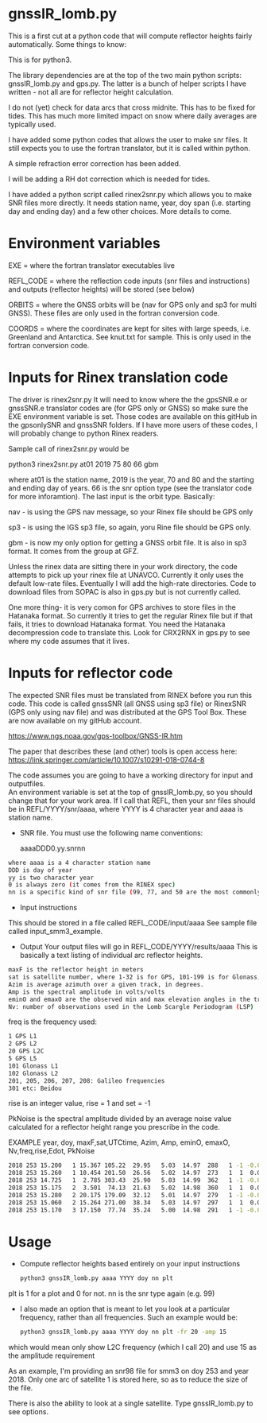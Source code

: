 # gnssIR_lomb.py
This is a first cut at a python code that will compute reflector heights fairly automatically.
Some things to know:

This is for python3. 

The library dependencies are at the top of the two main python scripts: gnssIR_lomb.py and gps.py.
The latter is a bunch of helper scripts I have written - not all are for reflector height calculation.

I do not (yet) check for data arcs that cross midnite.  This has to be fixed
for tides. This has much more limited impact on snow where daily averages are typically
used.  

I have added some python codes that allows the user to make snr files. It still expects you
to use the fortran translator, but it is called within python.

A simple refraction error correction has been added.

I will be adding a RH dot correction which is needed for tides.

I have added a python script called rinex2snr.py which allows you to make SNR files more 
directly.  It needs station name, year, doy span (i.e. starting day and ending day) and
a few other choices.  More details to come.


# Environment variables

EXE = where the fortran translator executables live

REFL_CODE = where the reflection code inputs (snr files and instructions) and outputs (reflector heights) 
will be stored (see below)

ORBITS = where the GNSS orbits will be (nav for GPS only and sp3 for multi GNSS). These files are only 
used in the fortran conversion code.

COORDS = where the coordinates are kept for sites with large speeds, i.e. Greenland and Antarctica.
See knut.txt for sample. This is only used in the fortran conversion code.

# Inputs for Rinex translation code

The driver is rinex2snr.py It will need to know where the the gpsSNR.e or gnssSNR.e translator
codes are (for GPS only or GNSS) so make sure the EXE environment variable is set. Those 
codes are available on this gitHub in the gpsonlySNR and gnssSNR folders. If I have more
users of these codes, I will probably change to python Rinex readers.

Sample call of rinex2snr.py would be

python3 rinex2snr.py at01 2019 75 80 66 gbm

where at01 is the station name, 2019 is the year, 70 and 80 and the starting and ending day of years.
66 is the snr option type (see the translator code for more inforamtion).  The last input is the 
orbit type. Basically:

nav - is using the GPS nav message, so your Rinex file should be GPS only

sp3 - is using the IGS sp3 file, so again, yoru Rine file should be GPS only.

gbm - is now my only option for getting a GNSS orbit file.  It is also in sp3 format. It comes from
the group at GFZ.  

Unless the rinex data are sitting there in your work directory, the code attempts to 
pick up your rinex file at UNAVCO. Currently it only uses the default low-rate files.
Eventually I will add the high-rate directories. Code to download files from SOPAC is also in gps.py
but is not currently called.

One more thing- it is very comon for GPS archives to store files in the Hatanaka format.
So currently it tries to get the regular Rinex file but if that fails, it tries to download
Hatanaka format. You need the Hatanaka decompression code to translate this.  Look for 
CRX2RNX in gps.py to see where my code assumes that it lives.  

# Inputs for reflector code


The expected SNR files must be translated from RINEX before you run this code. 
This code is called gnssSNR (all GNSS using sp3 file) or RinexSNR (GPS only using nav file) 
and was distributed at the GPS Tool Box. These are now available on my gitHub account.

https://www.ngs.noaa.gov/gps-toolbox/GNSS-IR.htm

The paper that describes these (and other) tools is open access here:
https://link.springer.com/article/10.1007/s10291-018-0744-8

The code assumes you are going to have a working directory for input and outputfiles.  
An environment variable is set at the top of gnssIR_lomb.py, so you should change that for your work area.
If I call that REFL, then your snr files should be in REFL/YYYY/snr/aaaa, where YYYY is 4 character
year and aaaa is station name.  

* SNR file. You must use the following name conventions:

  aaaaDDD0.yy.snrnn

```sh
where aaaa is a 4 character station name
DDD is day of year
yy is two character year
0 is always zero (it comes from the RINEX spec)
nn is a specific kind of snr file (99, 77, and 50 are the most commonly used)
```

* Input instructions

This should be stored in a file called REFL_CODE/input/aaaa 
See sample file called input_smm3_example. 

* Output
Your output files will go in REFL_CODE/YYYY/results/aaaa 
This is basically a text listing of individual arc reflector heights. 

```sh
maxF is the reflector height in meters
sat is satellite number, where 1-32 is for GPS, 101-199 is for Glonass, 201-299 is for Galileo, 301-399 for Beidou
Azim is average azimuth over a given track, in degrees.
Amp is the spectral amplitude in volts/volts
eminO and emaxO are the observed min and max elevation angles in the track
Nv: number of observations used in the Lomb Scargle Periodogram (LSP)
```

freq is the frequency used:
```sh
1 GPS L1
2 GPS L2
20 GPS L2C
5 GPS L5
101 Glonass L1
102 Glonass L2
201, 205, 206, 207, 208: Galileo frequencies
301 etc: Beidou  
 ```
rise is an integer value, rise = 1 and set = -1

PkNoise is the spectral amplitude divided by an average noise value calculated
for a reflector height range you prescribe in the code.


EXAMPLE year, doy, maxF,sat,UTCtime, Azim, Amp,  eminO, emaxO,  Nv,freq,rise,Edot, PkNoise
 ```sh
 2018 253 15.200   1 15.367 105.22  29.95   5.03  14.97  288   1 -1 -0.00693   5.26
 2018 253 15.260   1 10.454 201.50  26.56   5.02  14.97  273   1  1  0.00731   4.70
 2018 253 14.725   1  2.785 303.43  25.90   5.03  14.99  362   1 -1 -0.00553   4.89
 2018 253 15.175   2  3.501  74.13  21.63   5.02  14.98  360   1  1  0.00556   4.42
 2018 253 15.280   2 20.175 179.09  32.12   5.01  14.97  279   1 -1 -0.00717   4.85
 2018 253 15.060   2 15.264 271.00  38.34   5.03  14.97  297   1  1  0.00672   4.64
 2018 253 15.170   3 17.150  77.74  35.24   5.00  14.98  291   1 -1 -0.00688   4.68
 ```



# Usage

* Compute reflector heights based entirely on your input instructions
  ```sh
  python3 gnssIR_lomb.py aaaa YYYY doy nn plt
  ```
plt is 1 for a plot and 0 for not. nn is the snr type again (e.g. 99)

* I also made an option that is meant to let you look at a particular frequency, rather than
all frequencies.  Such an example would be:
  ```sh
  python3 gnssIR_lomb.py aaaa YYYY doy nn plt -fr 20 -amp 15
  ```
which would mean only show L2C frequency (which I call 20) and use 15 as the amplitude requirement

As an example, I'm providing an snr98 file for smm3 on doy 253 and year 2018. Only one arc
of satellite 1 is stored here, so as to reduce the size of the file.


There is also the ability to look at a single satellite. Type gnssIR_lomb.py to see options.
